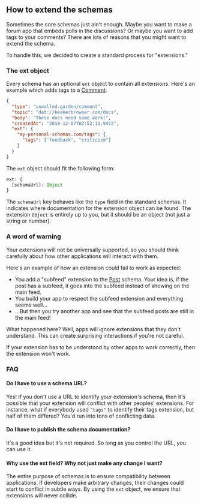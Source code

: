 ## How to extend the schemas

Sometimes the core schemas just ain't enough. Maybe you want to make a forum app that embeds polls in the discussions? Or maybe you want to add tags to your comments? There are lots of reasons that you might want to extend the schema.

To handle this, we decided to create a standard process for "extensions."

### The ext object

Every schema has an optional `ext` object to contain all extensions. Here's an example which adds tags to a [Comment](/comment):

```json
{
  "type": "unwalled.garden/comment",
  "topic": "dat://beakerbrowser.com/docs",
  "body": "These docs need some work!",
  "createdAt": "2018-12-07T02:52:11.947Z",
  "ext": {
    "my-personal-schemas.com/tags": {
      "tags": ["feedback", "criticism"]
    }
  }
}
```

The `ext` object should fit the following form:

```js
ext: {
  [schemaUrl]: Object
}
```

The `schemaUrl` key behaves like the `type` field in the standard schemas. It indicates where documentation for the extension object can be found. The extension `Object` is entirely up to you, but it should be an object (not just a string or number).

### A word of warning

Your extensions will not be universally supported, so you should think carefully about how other applications will interact with them.

Here's an example of how an extension could fail to work as expected:

 - You add a "subfeed" extension to the [Post](/post) schema. Your idea is, if the post has a subfeed, it goes into the subfeed instead of showing on the main feed.
 - You build your app to respect the subfeed extension and everything seems well...
 - ...But then you try another app and see that the subfeed posts are still in the main feed!

What happened here? Well, apps will ignore extensions that they don't understand. This can create surprising interactions if you're not careful.

If your extension has to be understood by other apps to work correctly, then the extension won't work.

### FAQ

#### Do I have to use a schema URL?

Yes! If you don't use a URL to identify your extension's schema, then it's possible that your extension will conflict with other peoples' extensions. For instance, what if everybody used `"tags"` to identify their tags extension, but half of them differed? You'd run into tons of conflicting data.

#### Do I have to publish the schema documentation?

It's a good idea but it's not required. So long as you control the URL, you can use it.

#### Why use the ext field? Why not just make any change I want?

The entire purpose of schemas is to ensure compatibility between applications. If developers make arbitrary changes, their changes could start to conflict in subtle ways. By using the `ext` object, we ensure that extensions will never collide.


